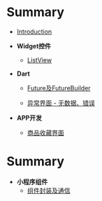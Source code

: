 # Summary

* [Introduction](README.md)

* **Widget控件**

  * [ListView](widget/listview.md)

* **Dart**

  * [Future及FutureBuilder](dart/future.md)

  * [异常界面 - 无数据、错误](dart/emptyView.md)

* **APP开发**

  * [商品收藏界面](member/favorite.md)

# Summary
* **小程序组件**
  * [组件封装及通信](small/components/components.md)

